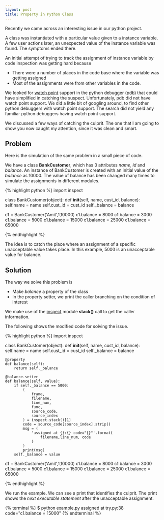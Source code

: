 ```yaml
---
layout: post
title: Property in Python Class
---
```



Recently we came across an interesting issue in our python project.

A class was instantiated with a particular value given to a instance variable. A few user actions later, an unexpected value of the instance variable was found. The symptoms ended there.

An initial attempt of trying to track the assignment of instance variable by code inspection was getting hard because
* There were a number of places in the code base where the variable was getting assigned 
* Most of the assignments were from other variables in the code. 
    
We looked for <a href="https://sourceware.org/gdb/onlinedocs/gdb/Set-Watchpoints.html">watch point</a> support in the python debugger (pdb) that could have simplified in catching the suspect. Unfortunately, pdb did not have watch point support. We did a little bit of googling around, to find other python debuggers with watch point support. The search did not yield any familiar python debuggers having watch point support.

We discussed a few ways of catching the culprit. The one that I am going to show you now caught my attention, since it was clean and smart.

## Problem

Here is the simulation of the same problem in a small piece of code.

We have a class **BankCustomer**, which has 3 attributes *name*, *id* and *balance*. An instance of BankCustomer is created with an initial value of the *balance* as 10000. The value of balance has been changed many times to simulate the assignments in different modules.


{% highlight python %}
import inspect

class BankCustomer(object):
    def __init__(self, name, cust_id, balance):
        self.name = name
        self.cust_id = cust_id
        self._balance = balance


c1 = BankCustomer('Amit',1,10000)
c1.balance = 8000
c1.balance = 3000
c1.balance = 5000
c1.balance = 15000
c1.balance = 25000
c1.balance = 65000

{% endhighlight %}

The idea is to catch the place where an assignment of a specific unacceptable value takes place. In this example, 5000 is an unacceptable value for balance.

## Solution

The way we solve this problem is 

* Make *balance* a property of the class
* In the property setter, we print the caller branching on the condition of interest

We make use of the <a href="https://docs.python.org/2/library/inspect.html">inspect</a> module **stack()** call to get the caller information.

The following shows the modified code for solving the issue.

{% highlight python %}
import inspect

class BankCustomer(object):
    def __init__(self, name, cust_id, balance):
        self.name = name
        self.cust_id = cust_id
        self._balance = balance

    @property
    def balance(self):
        return self._balance

    @balance.setter
    def balance(self, value):
        if self._balance == 5000:
            (
                frame,
                filename,
                line_num, 
                func, 
                source_code,
                source_index
            ) = inspect.stack()[1]
            code = source_code[source_index].strip()
            msg = (
                'assigned at {}:{} code="{}"'.format(
                    filename,line_num, code
                )
            )
            print(msg)
        self._balance = value


c1 = BankCustomer('Amit',1,10000)
c1.balance = 8000
c1.balance = 3000
c1.balance = 5000
c1.balance = 15000
c1.balance = 25000
c1.balance = 65000

{% endhighlight %}

We run the example. We can see a print that identifies the culprit. The print shows the *next executable statement* after the unacceptable assignment.

{% terminal %}
$ python example.py
assigned at try.py:38 code="c1.balance = 15000"
{% endterminal %}
